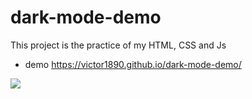 # dark-mode-demo
This project is the practice of my HTML, CSS and Js
- demo https://victor1890.github.io/dark-mode-demo/

![](https://repository-images.githubusercontent.com/271053235/d6baee00-aa4d-11ea-8328-edd6dafb2f1a)
